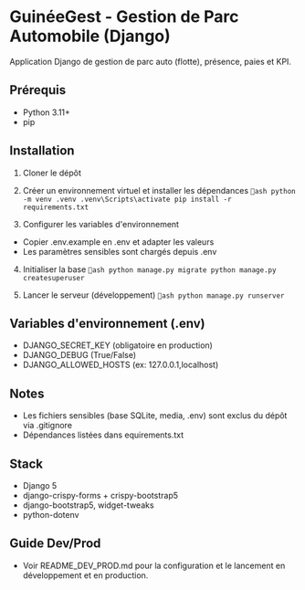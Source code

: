 ﻿# GuinéeGest - Gestion de Parc Automobile (Django)

Application Django de gestion de parc auto (flotte), présence, paies et KPI.

## Prérequis
- Python 3.11+
- pip

## Installation
1. Cloner le dépôt
2. Créer un environnement virtuel et installer les dépendances
`ash
python -m venv .venv
.venv\Scripts\activate
pip install -r requirements.txt
`

3. Configurer les variables d'environnement
- Copier .env.example en .env et adapter les valeurs
- Les paramètres sensibles sont chargés depuis .env

4. Initialiser la base
`ash
python manage.py migrate
python manage.py createsuperuser
`

5. Lancer le serveur (développement)
`ash
python manage.py runserver
`

## Variables d'environnement (.env)
- DJANGO_SECRET_KEY (obligatoire en production)
- DJANGO_DEBUG (True/False)
- DJANGO_ALLOWED_HOSTS (ex: 127.0.0.1,localhost)

## Notes
- Les fichiers sensibles (base SQLite, media, .env) sont exclus du dépôt via .gitignore
- Dépendances listées dans equirements.txt

## Stack
- Django 5
- django-crispy-forms + crispy-bootstrap5
- django-bootstrap5, widget-tweaks
- python-dotenv

## Guide Dev/Prod
- Voir README_DEV_PROD.md pour la configuration et le lancement en développement et en production.
